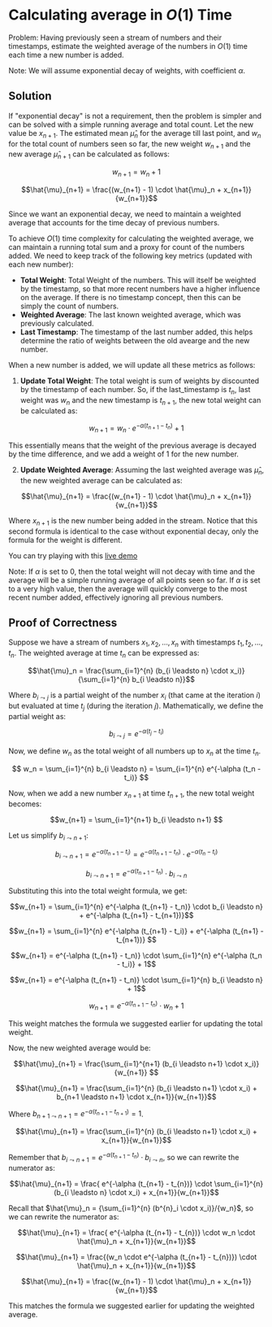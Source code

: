 # Calculating average in $O(1)$ Time

Problem: Having previously seen a stream of numbers and their timestamps, estimate the weighted average of the numbers in $O(1)$ time each time a new number is added.

Note: We will assume exponential decay of weights, with coefficient $\alpha$.


## Solution

If "exponential decay" is not a requirement, then the problem is simpler and can be solved with a simple running average and total count. Let the new value be $x_{n+1}$. The estimated mean $`\hat{\mu}_{n}`$ for the average till last point, and $w_n$ for the total count of numbers seen so far, the new weight $w_{n+1}$ and the new average  $\hat{\mu}_{n+1}$ can be calculated as follows:

$$w_{n+1} = w_n + 1$$

```math
\hat{\mu}_{n+1} = \frac{(w_{n+1} - 1) \cdot \hat{\mu}_n + x_{n+1}}{w_{n+1}}
```



Since we want an exponential decay, we need to maintain a weighted average that accounts for the time decay of previous numbers.


To achieve $O(1)$ time complexity for calculating the weighted average, we can maintain a running total sum and a proxy for count of the numbers added. We need to keep track of the following key metrics (updated with each new number):

- **Total Weight**: Total Weight of the numbers. This will itself be weighted by the timestamp, so that more recent numbers have a higher influence on the average. If there is no timestamp concept, then this can be simply the count of numbers.
- **Weighted Average**: The last known weighted average, which was previously calculated.
- **Last Timestamp**: The timestamp of the last number added, this helps determine the ratio of weights between the old avearge and the new number.

When a new number is added, we will update all these metrics as follows:
1. **Update Total Weight**: The total weight is sum of weights by discounted by the timestamp of each number. So, if the last_timestamp is $t_n$, last weight was $w_n$ and the new timestamp is $t_{n+1}$, the new total weight can be calculated as:

$$w_{n+1} = w_n \cdot e^{-\alpha (t_{n+1} - t_n)} + 1$$

This essentially means that the weight of the previous average is decayed by the time difference, and we add a weight of 1 for the new number.

2. **Update Weighted Average**: Assuming the last weighted average was $\hat{\mu}_n$, the new weighted average can be calculated as:

```math
\hat{\mu}_{n+1} = \frac{(w_{n+1} - 1) \cdot \hat{\mu}_n + x_{n+1}}{w_{n+1}}
```

Where $x_{n+1}$ is the new number being added in the stream.
Notice that this second formula is identical to the case without exponential decay, only the formula for the weight is different.

You can try playing with this [live demo](https://varun-seth.github.io/kunji/tricks/o1_average/)


Note: If $\alpha$ is set to $0$, then the total weight will not decay with time and the average will be a simple running average of all points seen so far. If $\alpha$ is set to a very high value, then the average will quickly converge to the most recent number added, effectively ignoring all previous numbers.

## Proof of Correctness

Suppose we have a stream of numbers $x_1, x_2, \ldots, x_n$ with timestamps $t_1, t_2, \ldots, t_n$. The weighted average at time $t_n$ can be expressed as:

```math
\hat{\mu}_n = \frac{\sum_{i=1}^{n} (b_{i \leadsto n} \cdot x_i)}{\sum_{i=1}^{n} b_{i \leadsto n}}
```

Where $b_{i \leadsto j}$ is a partial weight of the number $x_i$ (that came at the iteration $i$) but evaluated at time $t_j$ (during the iteration $j$). Mathematically, we define the partial weight as:

$$b_{i \leadsto j} = e^{-\alpha (t_j - t_i)}$$


Now, we define $w_n$ as the total weight of all numbers up to $x_n$ at the time $t_n$.

$$ w_n = \sum_{i=1}^{n} b_{i \leadsto n} = \sum_{i=1}^{n} e^{-\alpha (t_n - t_i)} $$


Now, when we add a new number $x_{n+1}$ at time $t_{n+1}$, the new total weight becomes:

$$w_{n+1} = \sum_{i=1}^{n+1} b_{i \leadsto n+1} $$

Let us simplify $b_{i \leadsto n+1}$:

$$b_{i \leadsto n+1} = e^{-\alpha (t_{n+1} - t_i)} = e^{-\alpha (t_{n+1} - t_n)} \cdot e^{-\alpha (t_n - t_i)}$$

$$b_{i \leadsto n+1} = e^{-\alpha (t_{n+1} - t_n)} \cdot b_{i \leadsto n}$$

Substituting this into the total weight formula, we get:

$$w_{n+1} = \sum_{i=1}^{n} e^{-\alpha (t_{n+1} - t_n)} \cdot b_{i \leadsto n} + e^{-\alpha (t_{n+1} - t_{n+1})}$$


$$w_{n+1} = \sum_{i=1}^{n} e^{-\alpha (t_{n+1} - t_i)} + e^{-\alpha (t_{n+1} - t_{n+1})} $$

$$w_{n+1} = e^{-\alpha (t_{n+1} - t_n)} \cdot \sum_{i=1}^{n} e^{-\alpha (t_n - t_i)} + 1$$

$$w_{n+1} = e^{-\alpha (t_{n+1} - t_n)} \cdot \sum_{i=1}^{n} b_{i \leadsto n} + 1$$


$$w_{n+1} = e^{-\alpha (t_{n+1} - t_n)} \cdot w_n + 1$$

This weight matches the formula we suggested earlier for updating the total weight.

Now, the new weighted average would be:

```math
\hat{\mu}_{n+1} = \frac{\sum_{i=1}^{n+1} (b_{i \leadsto n+1} \cdot x_i)}{w_{n+1}}

```

```math
\hat{\mu}_{n+1} = \frac{\sum_{i=1}^{n} (b_{i \leadsto n+1} \cdot x_i) + b_{n+1 \leadsto n+1} \cdot x_{n+1}}{w_{n+1}}
```

Where $b_{n+1 \leadsto n+1} = e^{-\alpha (t_{n+1} - t_{n+1})} = 1$.

```math
\hat{\mu}_{n+1} = \frac{\sum_{i=1}^{n} (b_{i \leadsto n+1} \cdot x_i) + x_{n+1}}{w_{n+1}}
```


Remember that $b_{i \leadsto n+1} = e^{-\alpha (t_{n+1} - t_n)} \cdot b_{i \leadsto n}$, so we can rewrite the numerator as:

```math
\hat{\mu}_{n+1} = \frac{ e^{-\alpha (t_{n+1} - t_{n})} \cdot \sum_{i=1}^{n} (b_{i \leadsto n} \cdot x_i) + x_{n+1}}{w_{n+1}}
```

Recall that $`\hat{\mu}_n = {\sum_{i=1}^{n} (b^{n}_i \cdot x_i)}/{w_n}`$, so we can rewrite the numerator as:

```math
\hat{\mu}_{n+1} = \frac{ e^{-\alpha (t_{n+1} - t_{n})} \cdot w_n \cdot \hat{\mu}_n + x_{n+1}}{w_{n+1}}
```

```math
\hat{\mu}_{n+1} = \frac{(w_n \cdot e^{-\alpha (t_{n+1} - t_{n})}) \cdot \hat{\mu}_n + x_{n+1}}{w_{n+1}}
```

```math
\hat{\mu}_{n+1} = \frac{(w_{n+1} - 1) \cdot \hat{\mu}_n + x_{n+1}}{w_{n+1}}
```

This matches the formula we suggested earlier for updating the weighted average.


